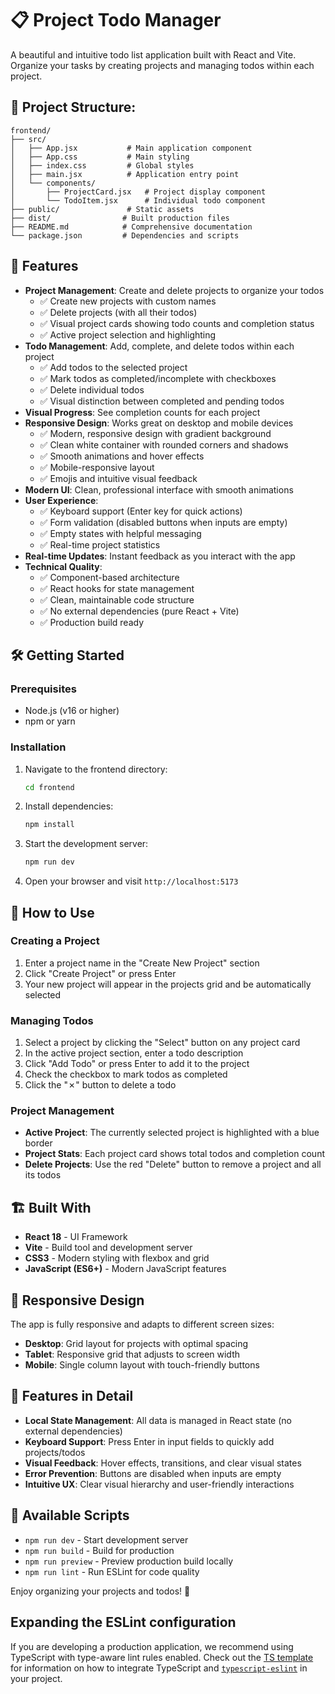 # 📋 Project Todo Manager

A beautiful and intuitive todo list application built with React and Vite. Organize your tasks by creating projects and managing todos within each project.

## 📁 Project Structure:
```
frontend/
├── src/
│   ├── App.jsx           # Main application component
│   ├── App.css           # Main styling
│   ├── index.css         # Global styles
│   ├── main.jsx          # Application entry point
│   └── components/
│       ├── ProjectCard.jsx   # Project display component
│       └── TodoItem.jsx      # Individual todo component
├── public/               # Static assets
├── dist/                # Built production files
├── README.md            # Comprehensive documentation
└── package.json         # Dependencies and scripts
```

## 🚀 Features

- **Project Management**: Create and delete projects to organize your todos
  - ✅ Create new projects with custom names
  - ✅ Delete projects (with all their todos)
  - ✅ Visual project cards showing todo counts and completion status
  - ✅ Active project selection and highlighting
- **Todo Management**: Add, complete, and delete todos within each project
  - ✅ Add todos to the selected project
  - ✅ Mark todos as completed/incomplete with checkboxes
  - ✅ Delete individual todos
  - ✅ Visual distinction between completed and pending todos
- **Visual Progress**: See completion counts for each project
- **Responsive Design**: Works great on desktop and mobile devices
  - ✅ Modern, responsive design with gradient background
  - ✅ Clean white container with rounded corners and shadows
  - ✅ Smooth animations and hover effects
  - ✅ Mobile-responsive layout
  - ✅ Emojis and intuitive visual feedback
- **Modern UI**: Clean, professional interface with smooth animations
- **User Experience**:
  - ✅ Keyboard support (Enter key for quick actions)
  - ✅ Form validation (disabled buttons when inputs are empty)
  - ✅ Empty states with helpful messaging
  - ✅ Real-time project statistics
- **Real-time Updates**: Instant feedback as you interact with the app
- **Technical Quality**:
  - ✅ Component-based architecture
  - ✅ React hooks for state management
  - ✅ Clean, maintainable code structure
  - ✅ No external dependencies (pure React + Vite)
  - ✅ Production build ready

## 🛠️ Getting Started

### Prerequisites
- Node.js (v16 or higher)
- npm or yarn

### Installation

1. Navigate to the frontend directory:
   ```bash
   cd frontend
   ```

2. Install dependencies:
   ```bash
   npm install
   ```

3. Start the development server:
   ```bash
   npm run dev
   ```

4. Open your browser and visit `http://localhost:5173`

## 📖 How to Use

### Creating a Project
1. Enter a project name in the "Create New Project" section
2. Click "Create Project" or press Enter
3. Your new project will appear in the projects grid and be automatically selected

### Managing Todos
1. Select a project by clicking the "Select" button on any project card
2. In the active project section, enter a todo description
3. Click "Add Todo" or press Enter to add it to the project
4. Check the checkbox to mark todos as completed
5. Click the "✗" button to delete a todo

### Project Management
- **Active Project**: The currently selected project is highlighted with a blue border
- **Project Stats**: Each project card shows total todos and completion count
- **Delete Projects**: Use the red "Delete" button to remove a project and all its todos

## 🏗️ Built With

- **React 18** - UI Framework
- **Vite** - Build tool and development server
- **CSS3** - Modern styling with flexbox and grid
- **JavaScript (ES6+)** - Modern JavaScript features

## 📱 Responsive Design

The app is fully responsive and adapts to different screen sizes:
- **Desktop**: Grid layout for projects with optimal spacing
- **Tablet**: Responsive grid that adjusts to screen width
- **Mobile**: Single column layout with touch-friendly buttons

## 🎨 Features in Detail

- **Local State Management**: All data is managed in React state (no external dependencies)
- **Keyboard Support**: Press Enter in input fields to quickly add projects/todos
- **Visual Feedback**: Hover effects, transitions, and clear visual states
- **Error Prevention**: Buttons are disabled when inputs are empty
- **Intuitive UX**: Clear visual hierarchy and user-friendly interactions

## 🚀 Available Scripts

- `npm run dev` - Start development server
- `npm run build` - Build for production
- `npm run preview` - Preview production build locally
- `npm run lint` - Run ESLint for code quality

Enjoy organizing your projects and todos! 🎉

## Expanding the ESLint configuration

If you are developing a production application, we recommend using TypeScript with type-aware lint rules enabled. Check out the [TS template](https://github.com/vitejs/vite/tree/main/packages/create-vite/template-react-ts) for information on how to integrate TypeScript and [`typescript-eslint`](https://typescript-eslint.io) in your project.
